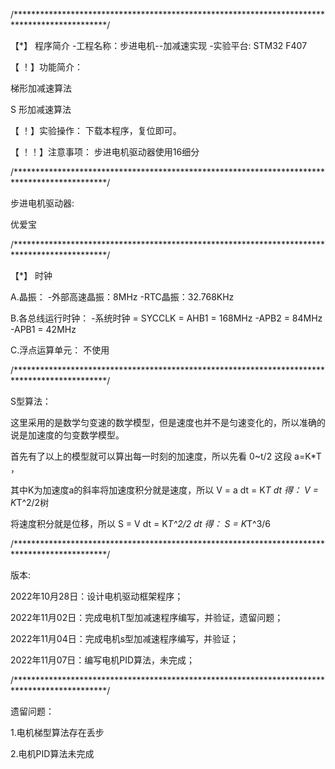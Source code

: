 /*********************************************************************************************/

【*】 程序简介 
-工程名称：步进电机--加减速实现
-实验平台: STM32 F407


【 ！】功能简介：

 梯形加减速算法

 S 形加减速算法


【 ！】实验操作：
下载本程序，复位即可。

【 ！！】注意事项：
步进电机驱动器使用16细分

/*********************************************************************************************/

步进电机驱动器:
	
优爱宝	
	
/*********************************************************************************************/

【*】 时钟

A.晶振：
-外部高速晶振：8MHz
-RTC晶振：32.768KHz

B.各总线运行时钟：
-系统时钟 = SYCCLK = AHB1 = 168MHz
-APB2 = 84MHz 
-APB1 = 42MHz

C.浮点运算单元：
  不使用


/*********************************************************************************************/

S型算法：

这里采用的是数学匀变速的数学模型，但是速度也并不是匀速变化的，所以准确的说是加速度的匀变数学模型。

首先有了以上的模型就可以算出每一时刻的加速度，所以先看 0~t/2 这段 a=K*T ，

其中K为加速度a的斜率将加速度积分就是速度，所以 V = a dt = K*T dt 得： V = K*T^2/2树

将速度积分就是位移，所以 S = V dt = K*T^2/2 dt 得： S = K*T^3/6


/*********************************************************************************************/

版本:

2022年10月28日：设计电机驱动框架程序；

2022年11月02日：完成电机T型加减速程序编写，并验证，遗留问题；

2022年11月04日：完成电机s型加减速程序编写，并验证；

2022年11月07日：编写电机PID算法，未完成；


/*********************************************************************************************/

遗留问题：

1.电机梯型算法存在丢步

2.电机PID算法未完成
